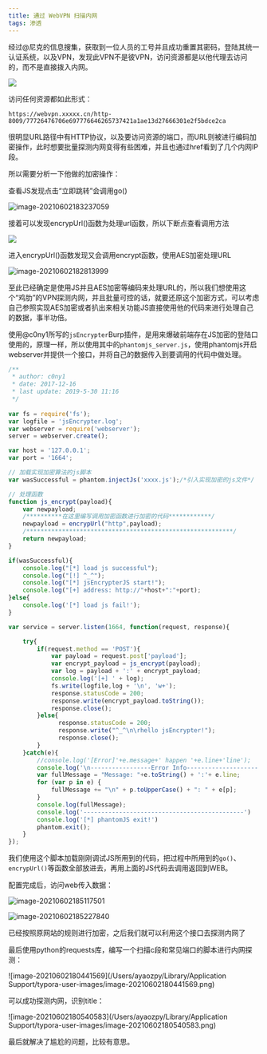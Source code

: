 ```yaml
---
title: 通过 WebVPN 扫描内网
tags: 渗透
---
```


​	经过@尼克的信息搜集，获取到一位人员的工号并且成功重置其密码，登陆其统一认证系统，以及VPN，发现此VPN不是彼VPN，访问资源都是以他代理去访问的，而不是直接拨入内网。

![](https://images-1258433570.cos.ap-beijing.myqcloud.com/images/20210602182411.png)

访问任何资源都如此形式：

`https://webvpn.xxxxx.cn/http-8009/77726476706e697776646265737421a1ae13d27666301e2f5bdce2ca`

​	很明显URL路径中有HTTP协议，以及要访问资源的端口，而URL则被进行编码加密操作，此时想要批量探测内网变得有些困难，并且也通过href看到了几个内网IP段。

所以需要分析一下他做的加密操作：

查看JS发现点击“立即跳转”会调用go()

![image-20210602183237059](https://images-1258433570.cos.ap-beijing.myqcloud.com/images/20210602183238.png)

接着可以发现encrypUrl()函数为处理url函数，所以下断点查看调用方法

![](https://images-1258433570.cos.ap-beijing.myqcloud.com/images/20210602182650.png)

进入encrypUrl()函数发现又会调用encrypt函数，使用AES加密处理URL

![image-20210602182813999](https://images-1258433570.cos.ap-beijing.myqcloud.com/images/20210602182815.png)

至此已经确定是使用JS并且AES加密等编码来处理URL的，所以我们想使用这个“鸡肋”的VPN探测内网，并且批量可控的话，就要还原这个加密方式，可以考虑自己参照实现AES加密或者扒出来相关功能JS直接使用他的代码来进行处理自己的数据，事半功倍。



使用@c0ny1所写的`jsEncrypter`Burp插件，是用来爆破前端存在JS加密的登陆口使用的，原理一样，所以使用其中的`phantomjs_server.js`，使用phantomjs开启webserver并提供一个接口，并将自己的数据传入到要调用的代码中做处理。

```javascript
/**
 * author: c0ny1
 * date: 2017-12-16
 * last update: 2019-5-30 11:16
 */
 
var fs = require('fs');
var logfile = 'jsEncrypter.log';
var webserver = require('webserver');
server = webserver.create();

var host = '127.0.0.1';
var port = '1664';

// 加载实现加密算法的js脚本
var wasSuccessful = phantom.injectJs('xxxx.js');/*引入实现加密的js文件*/

// 处理函数
function js_encrypt(payload){
	var newpayload;
	/**********在这里编写调用加密函数进行加密的代码************/
	newpayload = encrypUrl("http",payload);
	/**********************************************************/
	return newpayload;
}

if(wasSuccessful){
	console.log("[*] load js successful");
	console.log("[!] ^_^");
	console.log("[*] jsEncrypterJS start!");
	console.log("[+] address: http://"+host+":"+port);
}else{
	console.log('[*] load js fail!');
}

var service = server.listen(1664, function(request, response){

 	try{
		if(request.method == 'POST'){
			var payload = request.post['payload'];
			var encrypt_payload = js_encrypt(payload); 
			var log = payload + ':' + encrypt_payload;
			console.log('[+] ' + log);
            fs.write(logfile,log + '\n', 'w+');
			response.statusCode = 200;
			response.write(encrypt_payload.toString());
			response.close();
		}else{
			  response.statusCode = 200;
			  response.write("^_^\n\rhello jsEncrypter!");
			  response.close();
		}
	}catch(e){
		//console.log('[Error]'+e.message+' happen '+e.line+'line');
		console.log('\n-----------------Error Info--------------------')
		var fullMessage = "Message: "+e.toString() + ':'+ e.line;
		for (var p in e) {
			fullMessage += "\n" + p.toUpperCase() + ": " + e[p];
		} 
		console.log(fullMessage);
		console.log('---------------------------------------------')
		console.log('[*] phantomJS exit!')
		phantom.exit();
    }	
});
```

我们使用这个脚本加载刚刚调试JS所用到的代码，把过程中所用到的`go()`、`encrypUrl()`等函数全部放进去，再用上面的JS代码去调用返回到WEB。

配置完成后，访问web传入数据：

![image-20210602185117501](https://images-1258433570.cos.ap-beijing.myqcloud.com/images/20210602185123.png)

<img src="https://images-1258433570.cos.ap-beijing.myqcloud.com/images/20210602185230.png" alt="image-20210602185227840"  />

已经按照原网站的规则进行加密，之后我们就可以利用这个接口去探测内网了



最后使用python的requests库，编写一个扫描c段和常见端口的脚本进行内网探测：

![image-20210602180441569](/Users/ayaozpy/Library/Application Support/typora-user-images/image-20210602180441569.png)

可以成功探测内网，识别title：

![image-20210602180540583](/Users/ayaozpy/Library/Application Support/typora-user-images/image-20210602180540583.png)

最后就解决了尴尬的问题，比较有意思。